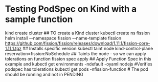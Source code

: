 # Testing PodSpec on Kind with a sample function

kind create cluster  ## TO create a Kind cluster
kubectl create ns fission 
helm install --namespace fission --name-template fission https://github.com/fission/fission/releases/download/1.11.1/fission-core-1.11.1.tgz ## Installs specific version
kubectl taint node kind-control-plane reservation=fission:NoSchedule ## Taints the node - so we can apply tolerations on function
fission spec apply ## Apply Function Spec in this example and 
kubectl get environments -ndefault -oyaml nodejs #Verifies podspec has tolerations
kubectl get pods -nfission-function # The pod should be running and not in PENDING